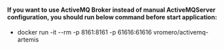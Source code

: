 #### If you want to use ActiveMQ Broker instead of manual ActiveMQServer configuration, you should run below command before start application: 
  - docker run -it --rm -p 8161:8161 -p 61616:61616 vromero/activemq-artemis